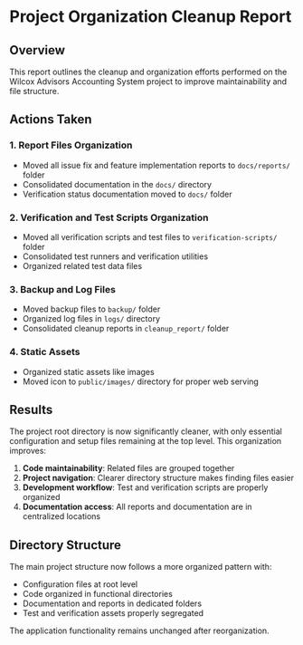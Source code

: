 # Project Organization Cleanup Report

## Overview
This report outlines the cleanup and organization efforts performed on the Wilcox Advisors Accounting System project to improve maintainability and file structure.

## Actions Taken

### 1. Report Files Organization
- Moved all issue fix and feature implementation reports to `docs/reports/` folder
- Consolidated documentation in the `docs/` directory
- Verification status documentation moved to `docs/` folder

### 2. Verification and Test Scripts Organization
- Moved all verification scripts and test files to `verification-scripts/` folder
- Consolidated test runners and verification utilities
- Organized related test data files

### 3. Backup and Log Files
- Moved backup files to `backup/` folder
- Organized log files in `logs/` directory
- Consolidated cleanup reports in `cleanup_report/` folder

### 4. Static Assets
- Organized static assets like images
- Moved icon to `public/images/` directory for proper web serving

## Results
The project root directory is now significantly cleaner, with only essential configuration and setup files remaining at the top level. This organization improves:

1. **Code maintainability**: Related files are grouped together
2. **Project navigation**: Clearer directory structure makes finding files easier
3. **Development workflow**: Test and verification scripts are properly organized
4. **Documentation access**: All reports and documentation are in centralized locations

## Directory Structure
The main project structure now follows a more organized pattern with:

- Configuration files at root level
- Code organized in functional directories
- Documentation and reports in dedicated folders
- Test and verification assets properly segregated

The application functionality remains unchanged after reorganization.
